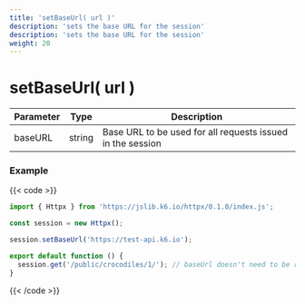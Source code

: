 ```yaml
---
title: 'setBaseUrl( url )'
description: 'sets the base URL for the session'
description: 'sets the base URL for the session'
weight: 20
---
```


# setBaseUrl( url )

| Parameter | Type   | Description                                                |
| --------- | ------ | ---------------------------------------------------------- |
| baseURL   | string | Base URL to be used for all requests issued in the session |

### Example

{{< code >}}

```javascript
import { Httpx } from 'https://jslib.k6.io/httpx/0.1.0/index.js';

const session = new Httpx();

session.setBaseUrl('https://test-api.k6.io');

export default function () {
  session.get('/public/crocodiles/1/'); // baseUrl doesn't need to be repeated on every request
}
```

{{< /code >}}
